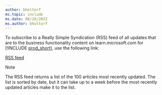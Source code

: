 ```yaml
---
author: bholtorf
ms.topic: include
ms.date: 08/16/2022
ms.author: bholtorf
---
```

To subscribe to a Really Simple Syndication (RSS) feed of all updates that are to the business functionality content on learn.microsoft.com for [!INCLUDE [prod_short](prod_short.md)], use the following link:

[RSS feed](/api/search/rss?$filter=scopes%2fany(t%3A%20t%20eq%20%27dynamics365-bc-app%27)&locale=en-us)

> [!NOTE]
> The RSS feed returns a list of the 100 articles most recently updated. The list is sorted by date, but it can take up to a week before the most recently updated articles make it to the list.  
